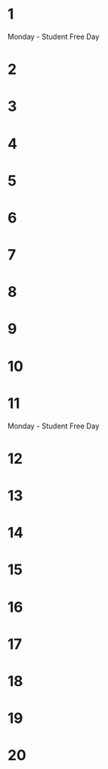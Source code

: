 # 1
Monday - Student Free Day

# 2


# 3

# 4

# 5

# 6

# 7

# 8

# 9

# 10

# 11
Monday - Student Free Day

# 12


# 13

# 14

# 15

# 16

# 17

# 18

# 19

# 20

